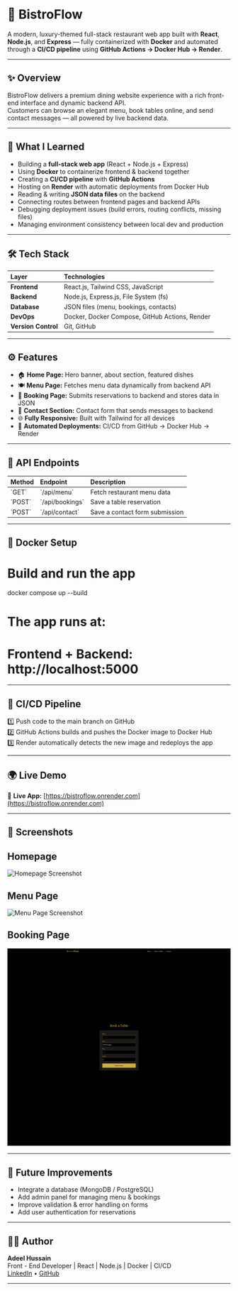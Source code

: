# 🍷 BistroFlow

A modern, luxury-themed full-stack restaurant web app built with **React**, **Node.js**, and **Express** — fully containerized with **Docker** and automated through a **CI/CD pipeline** using **GitHub Actions → Docker Hub → Render**.

---

## ✨ Overview

BistroFlow delivers a premium dining website experience with a rich front-end interface and dynamic backend API.  
Customers can browse an elegant menu, book tables online, and send contact messages — all powered by live backend data.

---

## 🧠 What I Learned

- Building a **full-stack web app** (React + Node.js + Express)
- Using **Docker** to containerize frontend & backend together
- Creating a **CI/CD pipeline** with **GitHub Actions**
- Hosting on **Render** with automatic deployments from Docker Hub
- Reading & writing **JSON data files** on the backend
- Connecting routes between frontend pages and backend APIs
- Debugging deployment issues (build errors, routing conflicts, missing files)
- Managing environment consistency between local dev and production

---

## 🛠️ Tech Stack

| Layer | Technologies |
|:------|:--------------|
| **Frontend** | React.js, Tailwind CSS, JavaScript |
| **Backend** | Node.js, Express.js, File System (fs) |
| **Database** | JSON files (menu, bookings, contacts) |
| **DevOps** | Docker, Docker Compose, GitHub Actions, Render |
| **Version Control** | Git, GitHub |

---

## ⚙️ Features

- 🏠 **Home Page:** Hero banner, about section, featured dishes  
- 🍽️ **Menu Page:** Fetches menu data dynamically from backend API  
- 📅 **Booking Page:** Submits reservations to backend and stores data in JSON  
- 💬 **Contact Section:** Contact form that sends messages to backend  
- 🌐 **Fully Responsive:** Built with Tailwind for all devices  
- 🔁 **Automated Deployments:** CI/CD from GitHub → Docker Hub → Render  

---

## 🧩 API Endpoints

| Method | Endpoint | Description |
|:-------|:----------|:-------------|
| \`GET\` | \`/api/menu\` | Fetch restaurant menu data |
| \`POST\` | \`/api/bookings\` | Save a table reservation |
| \`POST\` | \`/api/contact\` | Save a contact form submission |

---

## 🐳 Docker Setup

# Build and run the app
docker compose up --build

# The app runs at:
# Frontend + Backend: http://localhost:5000

---

## 🚀 CI/CD Pipeline

1️⃣ Push code to the main branch on GitHub  
2️⃣ GitHub Actions builds and pushes the Docker image to Docker Hub  
3️⃣ Render automatically detects the new image and redeploys the app  

---

## 🌍 Live Demo

🔗 **Live App:** [https://bistroflow.onrender.com](https://bistroflow.onrender.com)

---

## 📸 Screenshots

## Homepage
![Homepage Screenshot](screenshots/home.png)

## Menu Page
![Menu Page Screenshot](screenshots/menu.png)

## Booking Page
![Booking Screenshot](screenshots/booking.png)

---

## 🧭 Future Improvements

- Integrate a database (MongoDB / PostgreSQL)
- Add admin panel for managing menu & bookings
- Improve validation & error handling on forms
- Add user authentication for reservations

---

## 👨‍💻 Author

**Adeel Hussain**  
Front - End Developer | React | Node.js | Docker | CI/CD  
[LinkedIn](https://www.linkedin.com/in/adeel-hussain-47601786/) • [GitHub](https://github.com/AdeelH12)

---
